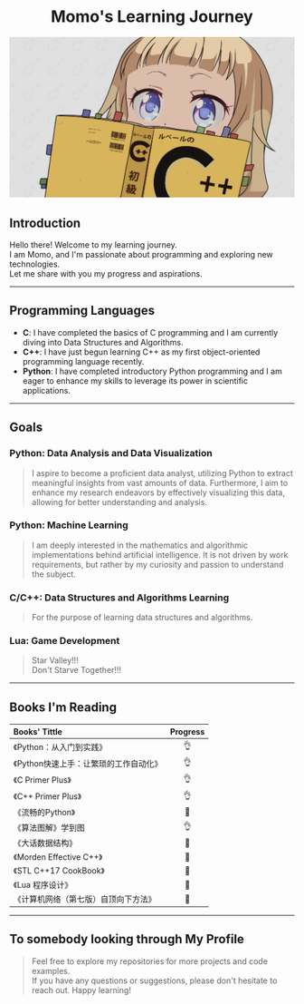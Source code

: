 <h1 align="center">Momo's Learning Journey</h1>

<p align="center">
  <img src="https://github.com/MTsocute/Image_Hosting_Platform/blob/main/uPic/C.jpeg" alt="Image Here">
</p>


## Introduction

Hello there! Welcome to my learning journey. <br>
I am Momo, and I'm passionate about programming and exploring new technologies. <br>
Let me share with you my progress and aspirations.

---
## Programming Languages

- **C**: I have completed the basics of C programming and I am currently diving into Data Structures and Algorithms.
- **C++**: I have just begun learning C++ as my first object-oriented programming language recently.
- **Python**: I have completed introductory Python programming and I am eager to enhance my skills to leverage its power in scientific applications.

---
## Goals

### Python: Data Analysis and Data Visualization

> I aspire to become a proficient data analyst, utilizing Python to extract meaningful insights from vast amounts of data. Furthermore, I aim to enhance my research endeavors by effectively visualizing this data, allowing for better understanding and analysis.

### Python: Machine Learning

> I am deeply interested in the mathematics and algorithmic implementations behind artificial intelligence. It is not driven by work requirements, but rather by my curiosity and passion to understand the subject.

### C/C++: Data Structures and Algorithms Learning
> For the purpose of learning data structures and algorithms.

### Lua: Game Development
> Star Valley!!! <br> Don't Starve Together!!!
---
## Books I'm Reading

| Books' Tittle                                  | Progress |
| :-------------------------------------------  | :---------:|
| 《Python：从入门到实践》                          | 👌       |
| 《Python快速上手：让繁琐的工作自动化》              | 👌       |
| 《C Primer Plus》                              | 👌       |
| 《C++ Primer Plus》                            | 👌       |
| 《流畅的Python》                                | 📖       |
| 《算法图解》学到图                               | 👌       |
| 《大话数据结构》                                 | 📖       |
| 《Morden Effective C++》                       | 📖       |
| 《STL C++17 CookBook》                         | 📖       |
| 《Lua 程序设计》                                | 📖       |
| 《计算机网络（第七版）自顶向下方法》                | 📖       |

---
## To somebody looking through My Profile

> Feel free to explore my repositories for more projects and code examples. <br>
If you have any questions or suggestions, please don't hesitate to reach out. Happy learning!
